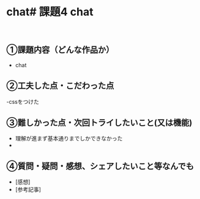 # chat# 課題4 chat
​
## ①課題内容（どんな作品か）
- chat
## ②工夫した点・こだわった点
-cssをつけた
## ③難しかった点・次回トライしたいこと(又は機能)
- 理解が進まず基本通りまでしかできなかった
- 
## ④質問・疑問・感想、シェアしたいこと等なんでも
- [感想]
- [参考記事]

